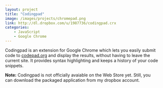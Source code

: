 ```yaml
---
layout: project
title: "Codingpad"
image: /images/projects/chromepad.png
link: http://dl.dropbox.com/u/1987736/codingpad.crx
categories:
    - JavaScript
    - Google Chrome
---
```


Codingpad is an extension for Google Chrome which lets you easily submit code to [codepad.org](http://codepad.org) and 
display the results, without having to leave the current site. 
It provides syntax highlighting and keeps a history of your code snippets.

**Note:** Codingpad is not officially avaiable on the Web Store yet. Still, you can download the packaged application from my dropbox account.
